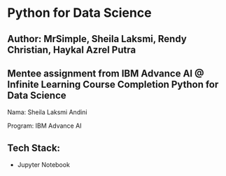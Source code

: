 # Python for Data Science
## Author: MrSimple, Sheila Laksmi, Rendy Christian, Haykal Azrel Putra

Mentee assignment from IBM Advance AI @ Infinite Learning
Course Completion Python for Data Science
---

Nama: Sheila Laksmi Andini

Program: IBM Advance AI

## Tech Stack:
- Jupyter Notebook
